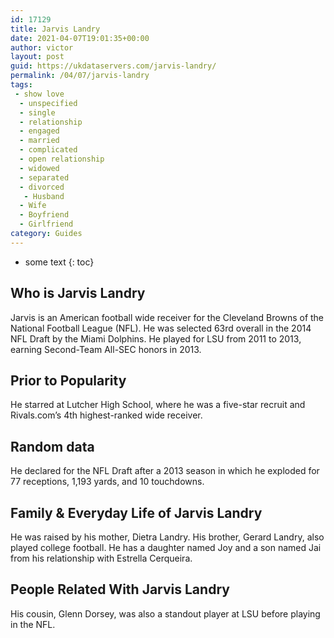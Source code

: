 ```yaml
---
id: 17129
title: Jarvis Landry
date: 2021-04-07T19:01:35+00:00
author: victor
layout: post
guid: https://ukdataservers.com/jarvis-landry/
permalink: /04/07/jarvis-landry
tags:
 - show love
  - unspecified
  - single
  - relationship
  - engaged
  - married
  - complicated
  - open relationship
  - widowed
  - separated
  - divorced
   - Husband
  - Wife
  - Boyfriend
  - Girlfriend
category: Guides
---
```


* some text
{: toc}


## Who is Jarvis Landry



Jarvis is an American football wide receiver for the Cleveland Browns of the National Football League (NFL). He was selected 63rd overall in the 2014 NFL Draft by the Miami Dolphins. He played for LSU from 2011 to 2013, earning Second-Team All-SEC honors in 2013.

                
                
                
## Prior to Popularity



He starred at Lutcher High School, where he was a five-star recruit and Rivals.com&#8217;s 4th highest-ranked wide receiver.

                
                
                
## Random data



He declared for the NFL Draft after a 2013 season in which he exploded for 77 receptions, 1,193 yards, and 10 touchdowns.

                
                
                
## Family & Everyday Life of Jarvis Landry



He was raised by his mother, Dietra Landry. His brother, Gerard Landry, also played college football. He has a daughter named Joy and a son named Jai from his relationship with Estrella Cerqueira.

                
                
                
## People Related With Jarvis Landry



His cousin, Glenn Dorsey, was also a standout player at LSU before playing in the NFL.

                
              
            
          
          
          